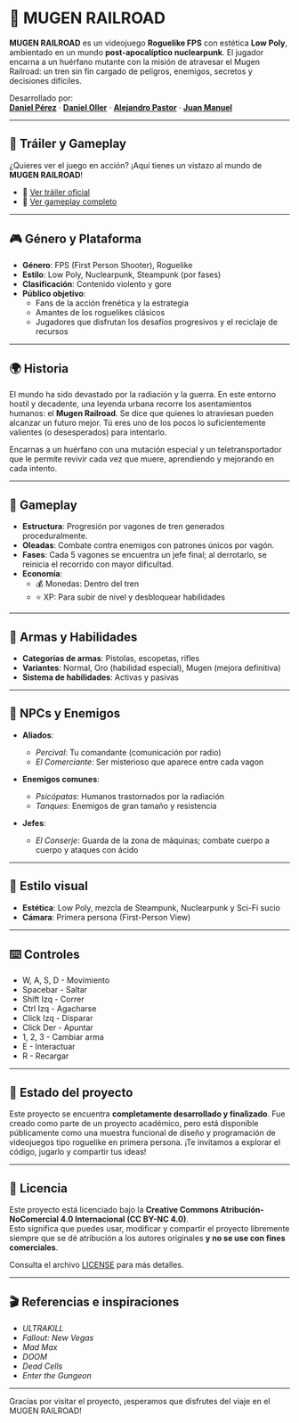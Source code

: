 # 🚂 MUGEN RAILROAD

**MUGEN RAILROAD** es un videojuego **Roguelike FPS** con estética **Low Poly**, ambientado en un mundo **post-apocalíptico nuclearpunk**. El jugador encarna a un huérfano mutante con la misión de atravesar el Mugen Railroad: un tren sin fin cargado de peligros, enemigos, secretos y decisiones difíciles.

Desarrollado por:  
[**Daniel Pérez**](https://github.com/Danimaquina) · [**Daniel Oller**](https://github.com/dani-o0) · [**Alejandro Pastor**](https://github.com/paastoor17) · [**Juan Manuel**](https://github.com/Ryoga05)

---

## 🎥 Tráiler y Gameplay

¿Quieres ver el juego en acción? ¡Aquí tienes un vistazo al mundo de **MUGEN RAILROAD**!

- 🔹 [Ver tráiler oficial](https://youtu.be/Z00pbKC1ZbU)
- 🔹 [Ver gameplay completo](https://youtu.be/34wryrelijM)

---

## 🎮 Género y Plataforma

- **Género**: FPS (First Person Shooter), Roguelike
- **Estilo**: Low Poly, Nuclearpunk, Steampunk (por fases)
- **Clasificación**: Contenido violento y gore
- **Público objetivo**:  
  - Fans de la acción frenética y la estrategia
  - Amantes de los roguelikes clásicos
  - Jugadores que disfrutan los desafíos progresivos y el reciclaje de recursos

---

## 🌍 Historia

El mundo ha sido devastado por la radiación y la guerra. En este entorno hostil y decadente, una leyenda urbana recorre los asentamientos humanos: el **Mugen Railroad**. Se dice que quienes lo atraviesan pueden alcanzar un futuro mejor. Tú eres uno de los pocos lo suficientemente valientes (o desesperados) para intentarlo.

Encarnas a un huérfano con una mutación especial y un teletransportador que le permite revivir cada vez que muere, aprendiendo y mejorando en cada intento.

---

## 🧩 Gameplay

- **Estructura**: Progresión por vagones de tren generados proceduralmente.
- **Oleadas**: Combate contra enemigos con patrones únicos por vagón.
- **Fases**: Cada 5 vagones se encuentra un jefe final; al derrotarlo, se reinicia el recorrido con mayor dificultad.
- **Economía**:
  - 💰 Monedas: Dentro del tren
  - ⭐ XP: Para subir de nivel y desbloquear habilidades

---

## 🔫 Armas y Habilidades

- **Categorías de armas**: Pistolas, escopetas, rifles
- **Variantes**: Normal, Oro (habilidad especial), Mugen (mejora definitiva)
- **Sistema de habilidades**: Activas y pasivas

---

## 👥 NPCs y Enemigos

- **Aliados**:
  - *Percival*: Tu comandante (comunicación por radio)
  - *El Comerciante*: Ser misterioso que aparece entre cada vagon

- **Enemigos comunes**:
  - *Psicópatas*: Humanos trastornados por la radiación
  - *Tanques*: Enemigos de gran tamaño y resistencia

- **Jefes**:
  - *El Conserje*: Guarda de la zona de máquinas; combate cuerpo a cuerpo y ataques con ácido

---

## 🎨 Estilo visual

- **Estética**: Low Poly, mezcla de Steampunk, Nuclearpunk y Sci-Fi sucio
- **Cámara**: Primera persona (First-Person View)

---

## ⌨️ Controles

- W, A, S, D - Movimiento
- Spacebar - Saltar
- Shift Izq - Correr
- Ctrl Izq - Agacharse
- Click Izq - Disparar
- Click Der - Apuntar
- 1, 2, 3 - Cambiar arma
- E - Interactuar
- R - Recargar

---

## 🚧 Estado del proyecto

Este proyecto se encuentra **completamente desarrollado y finalizado**. Fue creado como parte de un proyecto académico, pero está disponible públicamente como una muestra funcional de diseño y programación de videojuegos tipo roguelike en primera persona.
¡Te invitamos a explorar el código, jugarlo y compartir tus ideas!

---

## 📜 Licencia

Este proyecto está licenciado bajo la **Creative Commons Atribución-NoComercial 4.0 Internacional (CC BY-NC 4.0)**.  
Esto significa que puedes usar, modificar y compartir el proyecto libremente siempre que se dé atribución a los autores originales **y no se use con fines comerciales**.

Consulta el archivo [LICENSE](./LICENSE) para más detalles.

---

## 🎬 Referencias e inspiraciones

- *ULTRAKILL*
- *Fallout: New Vegas*
- *Mad Max*
- *DOOM*
- *Dead Cells*
- *Enter the Gungeon*

---

Gracias por visitar el proyecto, ¡esperamos que disfrutes del viaje en el MUGEN RAILROAD!
